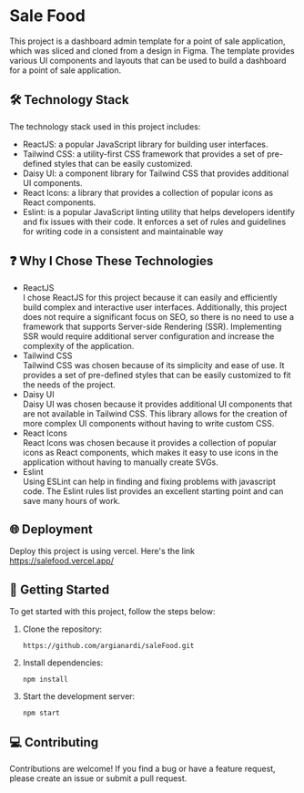 # Sale Food

This project is a dashboard admin template for a point of sale application, which was sliced and cloned from a design in Figma. The template provides various UI components and layouts that can be used to build a dashboard for a point of sale application.

## 🛠️ Technology Stack

The technology stack used in this project includes:

- ReactJS: a popular JavaScript library for building user interfaces.
- Tailwind CSS: a utility-first CSS framework that provides a set of pre-defined styles that can be easily customized.
- Daisy UI: a component library for Tailwind CSS that provides additional UI components.
- React Icons: a library that provides a collection of popular icons as React components.
- Eslint: is a popular JavaScript linting utility that helps developers identify and fix issues with their code. It enforces a set of rules and guidelines for writing code in a consistent and maintainable way

## ❓ Why I Chose These Technologies

- ReactJS <br/>
  I chose ReactJS for this project because it can easily and efficiently build complex and interactive user interfaces. Additionally, this project does not require a significant focus on SEO, so there is no need to use a framework that supports Server-side Rendering (SSR). Implementing SSR would require additional server configuration and increase the complexity of the application.
- Tailwind CSS <br/>
  Tailwind CSS was chosen because of its simplicity and ease of use. It provides a set of pre-defined styles that can be easily customized to fit the needs of the project.
- Daisy UI <br/>
  Daisy UI was chosen because it provides additional UI components that are not available in Tailwind CSS. This library allows for the creation of more complex UI components without having to write custom CSS.
- React Icons <br/>
  React Icons was chosen because it provides a collection of popular icons as React components, which makes it easy to use icons in the application without having to manually create SVGs.
- Eslint <br/>
  Using ESLint can help in finding and fixing problems with javascript code. The Eslint rules list provides an excellent starting point and can save many hours of work.

## 🌐 Deployment

Deploy this project is using vercel. Here's the link https://salefood.vercel.app/

## 🚀 Getting Started

To get started with this project, follow the steps below:

1. Clone the repository:

   ```
   https://github.com/argianardi/saleFood.git
   ```

2. Install dependencies:

   ```
   npm install
   ```

3. Start the development server:
   ```
   npm start
   ```

## 💻 Contributing

Contributions are welcome! If you find a bug or have a feature request, please create an issue or submit a pull request.
